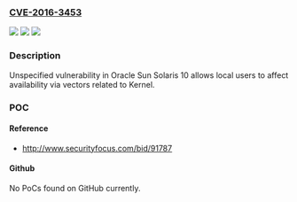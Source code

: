### [CVE-2016-3453](https://cve.mitre.org/cgi-bin/cvename.cgi?name=CVE-2016-3453)
![](https://img.shields.io/static/v1?label=Product&message=n%2Fa&color=blue)
![](https://img.shields.io/static/v1?label=Version&message=n%2Fa&color=blue)
![](https://img.shields.io/static/v1?label=Vulnerability&message=n%2Fa&color=brighgreen)

### Description

Unspecified vulnerability in Oracle Sun Solaris 10 allows local users to affect availability via vectors related to Kernel.

### POC

#### Reference
- http://www.securityfocus.com/bid/91787

#### Github
No PoCs found on GitHub currently.

